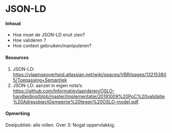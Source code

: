 # JSON-LD
#### Inhoud
* Hoe moet de JSON-LD eruit zien?
* Hoe valideren ?
* Hoe context gebruiken/manipuleren? 
#### Resources
1. JSON-LD: https://vlaamseoverheid.atlassian.net/wiki/spaces/VBR/pages/132153805/Toepassing+Semantiek 
2. JSON-LD: aanzet in eigen nota’s: https://github.com/Informatievlaanderen/OSLO-handleiding/blob/master/Implementatie/20191009%20PoC%20validatie%20AdresobjectGemeente%20tegen%20OSLO-model.pdf.
#### Opmerking
Doelpubliek: alle rollen.
Over 3: Nogal oppervlakkig.
